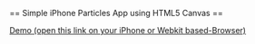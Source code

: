 == Simple iPhone Particles App using HTML5 Canvas ==

[Demo (open this link on your iPhone or Webkit based-Browser)](http://fgribreau.com/Particles/)